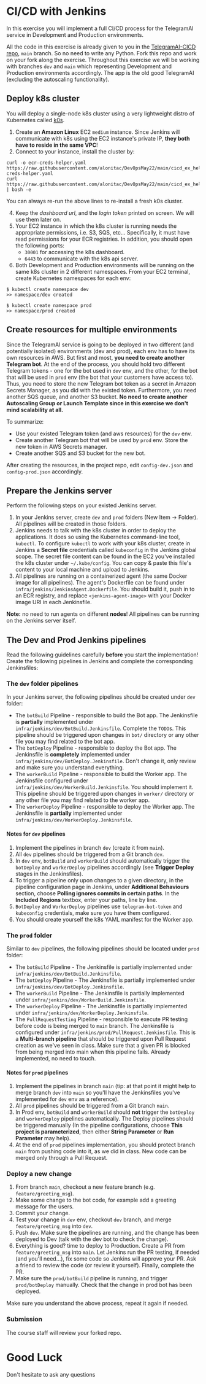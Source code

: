 # CI/CD with Jenkins

In this exercise you will implement a full CI/CD process for the TelegramAI service in Development and Production environments. 

All the code in this exercise is already given to you in the [TelegramAI-CICD repo](https://github.com/alonitac/TelegramAI-CICD.git), `main` branch. So no need to write any Python. Fork this repo and work on your fork along the exercise.
Throughout this exercise we will be working with branches `dev` and `main` which representing Development and Production environments accordingly. The app is the old good TelegramAI (excluding the autoscaling functionality).


## Deploy k8s cluster

You will deploy a single-node k8s cluster using a very lightweight distro of Kubernetes called [k0s](https://k0sproject.io/).

1. Create an **Amazon Linux** EC2 `medium` instance. Since Jenkins will communicate with k8s using the EC2 instance's private IP, **they both have to reside in the same VPC**!
2. Connect to your instance, install the cluster by:

```shell
curl -o ecr-creds-helper.yaml https://raw.githubusercontent.com/alonitac/DevOpsMay22/main/cicd_ex_helpers/ecr-creds-helper.yaml
curl https://raw.githubusercontent.com/alonitac/DevOpsMay22/main/cicd_ex_helpers/init.sh | bash -e
```

You can always re-run the above lines to re-install a fresh k0s cluster.

4. Keep the _dashboard url_, and the _login token_ printed on screen. We will use them later on.
5. Your EC2 instance in which the k8s cluster is running needs the appropriate permissions, i.e. S3, SQS, etc... Specifically, it must have read permissions for your ECR registries. In addition, you should open the following ports:
   - `30001` for accessing the k8s dashboard.
   - `6443` to communicate with the k8s api server.
6. Both Development and Production environments will be running on the same k8s cluster in 2 different namespaces. From your EC2 terminal, create Kubernetes namespaces for each env:
```shell
$ kubectl create namespace dev
>> namespace/dev created

$ kubectl create namespace prod
>> namespace/prod created
```

## Create resources for multiple environments

Since the TelegramAI service is going to be deployed in two different (and potentially isolated) environments (dev and prod), 
each env has to have its own resources in AWS. 
But first and most, **you need to create another Telegram bot**.
At the end of the process, you should hold two different Telegram tokens - one for the bot used in `dev` env, and the other, for the bot that will be used in `prod` env (the bot that your customers have access to).
Thus, you need to store the new Telegram bot token as a secret in Amazon Secrets Manager, as you did with the existed token. 
Furthermore, you need another SQS queue, and another S3 bucket. 
**No need to create another Autoscaling Group or Launch Template since in this exercise we don't mind scalability at all.** 

To summarize:

- Use your existed Telegram token (and aws resources) for the `dev` env.
- Create another Telegram bot that will be used by `prod` env. Store the new token in AWS Secrets manager.
- Create another SQS and S3 bucket for the new bot. 

After creating the resources, in the project repo, edit `config-dev.json` and `config-prod.json` accordingly. 

## Prepare the Jenkins server

Perform the following steps on your existed Jenkins server. 

1. In your Jenkins server, create `dev` and `prod` folders (New Item -> Folder). All pipelines will be created in those folders.  
2. Jenkins needs to talk with the k8s cluster in order to deploy the applications. It does so using the Kubernetes command-line tool, `kubectl`. To configure `kubectl` to work with your k8s cluster, create in Jenkins a **Secret file** credentials called `kubeconfig` in the Jenkins global scope. The secret file content can be found in the EC2 you've installed the k8s cluster under `~/.kube/config`. You can copy & paste this file's content to your local machine and upload to Jenkins.
3. All pipelines are running on a containerized agent (the same Docker image for all pipelines). The agent's Dockerfile can be found under `infra/jenkins/JenkinsAgent.Dockerfile`. You should build it, push in to an ECR registry, and replace `<jenkins-agent-image>` with your Docker image URI in each Jenkinsfile.

**Note:** no need to run agents on different **nodes**! All pipelines can be running on the Jenkins server itself.


## The Dev and Prod Jenkins pipelines 

Read the following guidelines carefully **before** you start the implementation! 
Create the following pipelines in Jenkins and complete the corresponding Jenkinsfiles:


### The `dev` folder pipelines

In your Jenkins server, the following pipelines should be created under `dev` folder:

- The `botBuild` Pipeline - responsible to build the Bot app. The Jenkinsfile is **partially** implemented under `infra/jenkins/dev/BotBuild.Jenkinsfile`. Complete the `TODO`s. This pipeline should be triggered upon changes in `bot/` directory or any other file you may find related to the bot app.
- The `botDeploy` Pipeline - responsible to deploy the Bot app. The Jenkinsfile is **completely** implemented under `infra/jenkins/dev/BotDeploy.Jenkinsfile`. Don't change it, only review and make sure you understand everything. 
- The `workerBuild` Pipeline - responsible to build the Worker app. The Jenkinsfile configured under `infra/jenkins/dev/WorkerBuild.Jenkinsfile`. You should implement it. This pipeline should be triggered upon changes in `worker/` directory or any other file you may find related to the worker app.
- The `workerDeploy` Pipeline - responsible to deploy the Worker app. The Jenkinsfile is **partially** implemented under `infra/jenkins/dev/WorkerDeploy.Jenkinsfile`.

#### Notes for `dev` pipelines

1. Implement the pipelines in branch `dev` (create it from `main`).
2. All `dev` pipelines should be triggered from a Git branch `dev`.
3. In `dev` env, `botBuild` and `workerBuild` should automatically trigger the `botDeploy` and `workerDeploy` pipelines accordingly (see **Trigger Deploy** stages in the Jenkinsfiles).
4. To trigger a pipeline only upon changes to a given directory, in the pipeline configuration page in Jenkins, under **Additional Behaviours** section, choose **Polling ignores commits in certain paths**. In the **Included Regions** textbox, enter your paths, line by line.
5. `BotDeploy` and `WorkerDeploy` pipelines use `telegram-bot-token` and `kubeconfig` credentials, make sure you have them configured.
6. You should create yourself the k8s YAML manifest for the Worker app. 

### The `prod` folder

Similar to `dev` pipelines, the following pipelines should be located under `prod` folder:

- The `botBuild` Pipeline - The Jenkinsfile is partially implemented under `infra/jenkins/dev/BotBuild.Jenkinsfile`. 
- The `botDeploy` Pipeline - The Jenkinsfile is partially implemented under `infra/jenkins/dev/BotDeploy.Jenkinsfile`. 
- The `workerBuild` Pipeline - The Jenkinsfile is partially implemented under `infra/jenkins/dev/WorkerBuild.Jenkinsfile`. 
- The `workerDeploy` Pipeline - The Jenkinsfile is partially implemented under `infra/jenkins/dev/WorkerDeploy.Jenkinsfile`.
- The `PullRequestTesting` Pipeline -  responsible to execute PR testing before code is being merged to `main` branch. The Jenkinsfile is configured under `infra/jenkins/prod/PullRequest.Jenkinsfile`. This is a **Multi-branch pipeline** that should be triggered upon Pull Request creation as we've seen in class. Make sure that a given PR is blocked from being merged into main when this pipeline fails. Already implemented, no need to touch.


#### Notes for `prod` pipelines

1. Implement the pipelines in branch `main` (tip: at that point it might help to merge branch `dev` into `main` so you'll have the Jenkinsfiles you've implemented for `dev` env as a reference).
2. All `prod` pipelines should be triggered from a Git branch `main`.
3. In Prod env, `botBuild` and `workerBuild` should **not** trigger the `botDeploy` and `workerDeploy` pipelines automatically. The Deploy pipelines should be triggered manually (In the pipeline configurations, choose **This project is parameterized**, then either **String Parameter** or **Run Parameter** may help).
4. At the end of `prod` pipelines implementation, you should protect branch `main` from pushing code into it, as we did in class. New code can be merged only through a Pull Request.

### Deploy a new change

1. From branch `main`, checkout a new feature branch (e.g. `feature/greeting_msg`).
2. Make some change to the bot code, for example add a greeting message for the users.
3. Commit your change.
4. Test your change in `dev` env, checkout `dev` branch, and merge `feature/greeting_msg` into `dev`.
5. Push `dev`. Make sure the pipelines are running, and the change has been deployed to Dev (talk with the dev bot to check the change). 
6. Everything is good? time to deploy to Production. Create a PR from `feature/greeting_msg` into `main`. Let Jenkins run the PR testing, if needed (and you'll need...), fix some code so Jenkins will approve your PR. Ask a friend to review the code (or review it yourself). Finally, complete the PR. 
7. Make sure the `prod/botBuild` pipeline is running, and trigger `prod/botDeploy` manually. Check that the change in prod bot has been deployed. 

Make sure you understand the above process, repeat it again if needed.  

### Submission 

The course staff will review your forked repo.

# Good Luck

Don't hesitate to ask any questions
